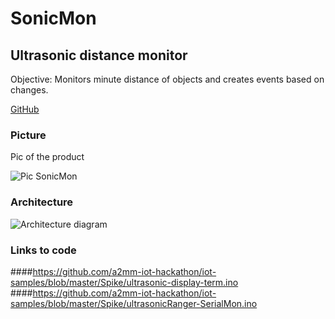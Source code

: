 # SonicMon
## Ultrasonic distance monitor
Objective: Monitors minute distance of objects and creates events based on changes. 

[GitHub](http://github.com)

### Picture
Pic of the product

![Pic SonicMon](https://github.com/a2mm-iot-hackathon/iot-samples/blob/master/Spike/Argon1.jpg)

### Architecture

![Architecture diagram](https://github.com/a2mm-iot-hackathon/iot-samples/blob/master/Spike/archdiag.jpg)

### Links to code
####https://github.com/a2mm-iot-hackathon/iot-samples/blob/master/Spike/ultrasonic-display-term.ino
####https://github.com/a2mm-iot-hackathon/iot-samples/blob/master/Spike/ultrasonicRanger-SerialMon.ino
